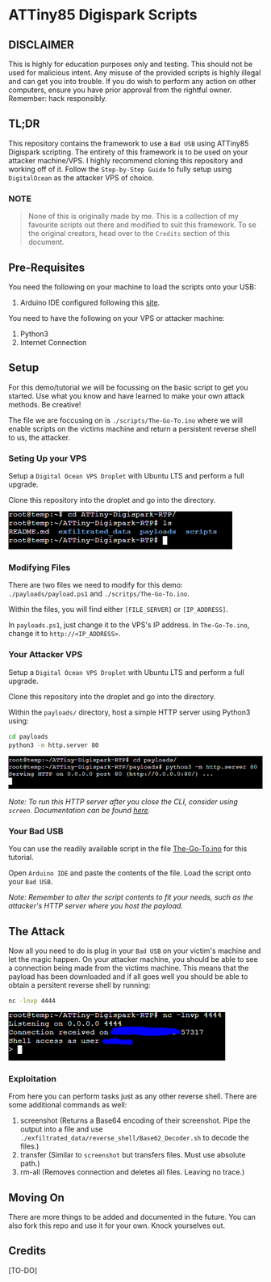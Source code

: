 # ATTiny85 Digispark Scripts

## DISCLAIMER

This is highly for education purposes only and testing. This should not be used for malicious intent. Any misuse of the provided scripts is highly illegal and can get you into trouble. If you do wish to perform any action on other computers, ensure you have prior approval from the rightful owner. Remember: hack responsibly.

## TL;DR

This repository contains the framework to use a `Bad USB` using ATTiny85 Digispark scripting. The entirety of this framework is to be used on your attacker machine/VPS. I highly recommend cloning this repository and working off of it. Follow the `Step-by-Step Guide` to fully setup using `DigitalOcean` as the attacker VPS of choice.

### NOTE

> None of this is originally made by me. This is a collection of my favourite scripts out there and modified to suit this framework. To se the original creators, head over to the `Credits` section of this document.

## Pre-Requisites

You need the following on your machine to load the scripts onto your USB:

1. Arduino IDE configured following this [site](https://startingelectronics.org/tutorials/arduino/digispark/digispark-windows-setup/).

You need to have the following on your VPS or attacker machine:

1. Python3
2. Internet Connection

## Setup

For this demo/tutorial we will be focussing on the basic script to get you started. Use what you know and have learned to make your own attack methods. Be creative!

The file we are foccusing on is `./scripts/The-Go-To.ino` where we will enable scripts on the victims machine and return a persistent reverse shell to us, the attacker.

### Seting Up your VPS

Setup a `Digital Ocean VPS Droplet` with Ubuntu LTS and perform a full upgrade.

Clone this repository into the droplet and go into the directory.

![The frameworks home directory](./README_img/home_directory.png)

### Modifying Files

There are two files we need to modify for this demo: `./payloads/payload.ps1` and `./scritps/The-Go-To.ino`.

Within the files, you will find either `[FILE_SERVER]` or `[IP_ADDRESS]`.

In `payloads.ps1`, just change it to the VPS's IP address. In `The-Go-To.ino`, change it to `http://<IP_ADDRESS>`.

### Your Attacker VPS

Setup a `Digital Ocean VPS Droplet` with Ubuntu LTS and perform a full upgrade.

Clone this repository into the droplet and go into the directory.

Within the `payloads/` directory, host a simple HTTP server using Python3 using:

```bash
cd payloads
python3 -m http.server 80
```

![Hosting the fileserver.](./README_img/hosting_fileserver.png)

*Note: To run this HTTP server after you close the CLI, consider using `screen`. Documentation can be found [here](https://www.gnu.org/software/screen/manual/screen.html).*

### Your Bad USB

You can use the readily available script in the file [The-Go-To.ino](./scripts/The-Go-To.ino) for this tutorial.

Open `Arduino IDE` and paste the contents of the file. Load the script onto your `Bad USB`.

*Note: Remember to alter the script contents to fit your needs, such as the attacker's HTTP server where you host the payload.*

## The Attack

Now all you need to do is plug in your `Bad USB` on your victim's machine and let the magic happen. On your attacker machine, you should be able to see a connection being made from the victims machine. This means that the payload has been downloaded and if all goes well you should be able to obtain a persitent reverse shell by running:

```bash
nc -lnvp 4444
```

![Reverse Shell](./README_img/netcat.png)

### Exploitation

From here you can perform tasks just as any other reverse shell. There are some additional commands as well:

1. screenshot (Returns a Base64 encoding of their screenshot. Pipe the output into a file and use `./exfiltrated_data/reverse_shell/Base62_Decoder.sh` to decode the files.)
2. transfer (Similar to `screenshot` but transfers files. Must use absolute path.)
3. rm-all (Removes connection and deletes all files. Leaving no trace.)

## Moving On

There are more things to be added and documented in the future. You can also fork this repo and use it for your own. Knock yourselves out.

## Credits

[TO-DO]
